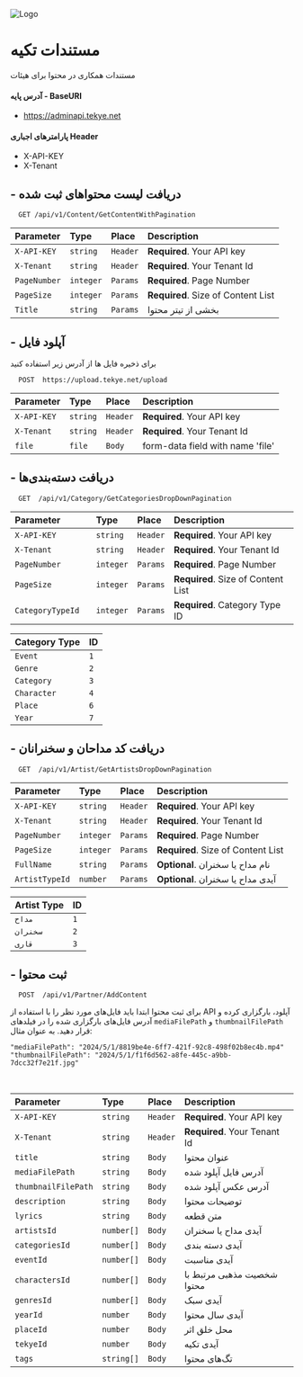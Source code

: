 ![Logo](https://tekye.net/favicon-32x32.png)

# مستندات تکیه

مستندات همکاری در محتوا برای هیئات

#### آدرس پایه - BaseURI

- https://adminapi.tekye.net

#### پارامترهای اجباری Header

- X-API-KEY
- X-Tenant

## - دریافت لیست محتواهای ثبت شده

```http
  GET /api/v1/Content/GetContentWithPagination
```

| Parameter    | Type      | Place    | Description                        |
| :----------- | :-------- | :------- | :--------------------------------- |
| `X-API-KEY`  | `string`  | `Header` | **Required**. Your API key         |
| `X-Tenant`   | `string`  | `Header` | **Required**. Your Tenant Id       |
| `PageNumber` | `integer` | `Params` | **Required**. Page Number          |
| `PageSize`   | `integer` | `Params` | **Required**. Size of Content List |
| `Title`      | `string`  | `Params` | بخشی از تیتر محتوا                 |

## - آپلود فایل

برای ذخیره فایل ها از آدرس زیر استفاده کنید

```http
  POST  https://upload.tekye.net/upload
```

| Parameter   | Type     | Place    | Description                      |
| :---------- | :------- | :------- | :------------------------------- |
| `X-API-KEY` | `string` | `Header` | **Required**. Your API key       |
| `X-Tenant`  | `string` | `Header` | **Required**. Your Tenant Id     |
| `file`      | `file`   | `Body`   | form-data field with name 'file' |

## - دریافت دسته‌بندی‌ها

```http
  GET  /api/v1/Category/GetCategoriesDropDownPagination
```

| Parameter          | Type      | Place    | Description                        |
| :----------------- | :-------- | :------- | :--------------------------------- |
| `X-API-KEY`        | `string`  | `Header` | **Required**. Your API key         |
| `X-Tenant`         | `string`  | `Header` | **Required**. Your Tenant Id       |
| `PageNumber`       | `integer` | `Params` | **Required**. Page Number          |
| `PageSize`         | `integer` | `Params` | **Required**. Size of Content List |
| `CategoryTypeId  ` | `integer` | `Params` | **Required**. Category Type ID     |

| Category Type | ID  |
| :------------ | :-- |
| `Event`       | `1` |
| `Genre`       | `2` |
| `Category`    | `3` |
| `Character`   | `4` |
| `Place`       | `6` |
| `Year`        | `7` |

## - دریافت کد مداحان و سخنرانان

```http
  GET  /api/v1/Artist/GetArtistsDropDownPagination
```

| Parameter      | Type      | Place    | Description                        |
| :------------- | :-------- | :------- | :--------------------------------- |
| `X-API-KEY`    | `string`  | `Header` | **Required**. Your API key         |
| `X-Tenant`     | `string`  | `Header` | **Required**. Your Tenant Id       |
| `PageNumber`   | `integer` | `Params` | **Required**. Page Number          |
| `PageSize`     | `integer` | `Params` | **Required**. Size of Content List |
| `FullName`     | `string`  | `Params` | **Optional**. نام مداح یا سخنران   |
| `ArtistTypeId` | `number`  | `Params` | **Optional**. آیدی مداح یا سخنران  |

| Artist Type | ID  |
| :---------- | :-- |
| `مداح`      | `1` |
| `سخنران`    | `2` |
| `قاری`      | `3` |

## - ثبت محتوا

```http
  POST  /api/v1/Partner/AddContent
```

برای ثبت محتوا ابتدا باید فایل‌های مورد نظر را با استفاده از API آپلود، بارگزاری کرده و آدرس فایل‌های بارگزاری شده را در فیلد‌های `mediaFilePath` و `thumbnailFilePath` قرار دهید. به عنوان مثال:

`"mediaFilePath": "2024/5/1/8819be4e-6ff7-421f-92c8-498f02b8ec4b.mp4"`
<br/>
`"thumbnailFilePath": "2024/5/1/f1f6d562-a8fe-445c-a9bb-7dcc32f7e21f.jpg"`

<br/>


| Parameter           | Type       | Place    | Description                  |
| :------------------ | :--------- | :------- | :--------------------------- |
| `X-API-KEY`         | `string`   | `Header` | **Required**. Your API key   |
| `X-Tenant`          | `string`   | `Header` | **Required**. Your Tenant Id |
| `title`             | `string`   | `Body`   | عنوان محتوا                  |
| `mediaFilePath`     | `string`   | `Body`   | آدرس فایل آپلود شده          |
| `thumbnailFilePath` | `string`   | `Body`   | آدرس عکس آپلود شده           |
| `description`       | `string`   | `Body`   | توضیحات محتوا                |
| `lyrics`            | `string`   | `Body`   | متن قطعه                     |
| `artistsId`         | `number[]` | `Body`   | آیدی مداح یا سخنران          |
| `categoriesId`      | `number[]` | `Body`   | آیدی دسته بندی               |
| `eventId`           | `number[]` | `Body`   | آیدی مناسبت                  |
| `charactersId`      | `number[]` | `Body`   | شخصیت مذهبی مرتبط با محتوا   |
| `genresId`          | `number[]` | `Body`   | آیدی سبک                     |
| `yearId`            | `number`   | `Body`   | آیدی سال محتوا               |
| `placeId`           | `number`   | `Body`   | محل خلق اثر                  |
| `tekyeId`           | `number`   | `Body`   | آیدی تکیه                    |
| `tags`              | `string[]` | `Body`   | تگ‌های محتوا                 |
